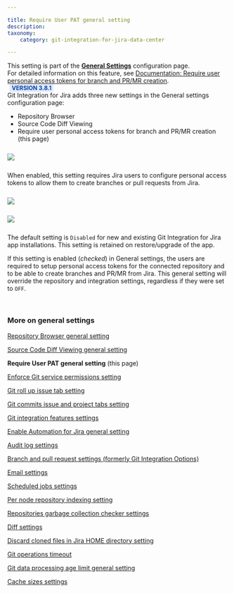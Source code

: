 ```yaml
---

title: Require User PAT general setting
description:
taxonomy:
    category: git-integration-for-jira-data-center

---
```


<div class="bbb-callout bbb--info">
    <div class="irow">
    <div class="ilogobox">
        <span class="logoimg"></span>
    </div>
    <div class="imsgbox">
        This setting is part of the <a href='/git-integration-for-jira-data-center/general-settings-gij-self-managed'><b>General Settings</b></a> configuration page.
    </div>
    </div>
</div>

<div class="bbb-callout bbb--info">
    <div class="irow">
    <div class="ilogobox">
        <span class="logoimg"></span>
    </div>
    <div class="imsgbox">
        For detailed information on this feature, see <a href='/git-integration-for-jira-data-center/require-personal-access-tokens-for-user-actions-create-branch-pull-request-gij-self-managed'>Documentation: Require user personal access tokens for branch and PR/MR creation</a>.
    </div>
    </div>
</div>

<div class="bbb-callout bbb--tip">
    <div class="irow">
    <div class="ilogobox">
        <span class="logoimg"></span>
    </div>
    <div class="imsgbox">
        <b style='background-color:#DEEAFE; padding:1px 5px; color:#0C42A3; border-radius:3px; margin: 0 5px; font-size: small;'>VERSION 3.8.1</b><br>
        Git Integration for Jira adds three new settings in the General settings configuration page:
        <ul style='margin-bottom:0px;'>
            <li>Repository Browser</li>
            <li>Source Code Diff Viewing</li>
            <li>Require user personal access tokens for branch and PR/MR creation (this page)</li>
        </ul>
    </div>
    </div>
</div>

<img src='/wp-content/uploads/gij-gitserver-gencfg-req-pat-tokens.png' style='margin:25px auto;max-width:100%;display:block;' />

When enabled, this setting requires Jira users to configure personal access tokens to allow them to create branches or pull requests from Jira.

<img src='/wp-content/uploads/gij-gitserver-create-pullreq-dlg-reqPAT.png' style='margin:25px auto;max-width:100%;display:block;' />

<img src='/wp-content/uploads/gij-gitserver-create-branch-req-user-pat-enabled-aws.png' style='margin:25px auto;max-width:100%;display:block;' />

The default setting is `Disabled` for new and existing Git Integration for Jira app installations. This setting is retained on restore/upgrade of the app.

If this setting is enabled (_checked_) in General settings, the users are required to setup personal access tokens for the connected repository and to be able to create branches and PR/MR from Jira. This general setting will override the repository and integration settings, regardless if they were set to `OFF`.

&nbsp;

### More on general settings

[Repository Browser general setting](/git-integration-for-jira-data-center/repository-Browser-general-setting-gij-self-managed)

[Source Code Diff Viewing general setting](/git-integration-for-jira-data-center/source-Code-Diff-Viewing-general-setting-gij-self-managed)

**Require User PAT general setting** (this page)

[Enforce Git service permissions setting](/git-integration-for-jira-data-center/enforce-Git-service-permissions-gij-self-managed)

[Git roll up issue tab setting](/git-integration-for-jira-data-center/git-roll-up-tab-setting-gij-self-managed)

[Git commits issue and project tabs setting](/git-integration-for-jira-data-center/git-commits-issue-and-project-tabs-gij-self-managed)

[Git integration features settings](/git-integration-for-jira-data-center/git-integration-features-gij-self-managed)

[Enable Automation for Jira general setting](/git-integration-for-jira-data-center/enable-Automation-for-Jira-general-setting-gij-self-managed)

[Audit log settings](/git-integration-for-jira-data-center/audit-log-settings-gij-self-managed)

[Branch and pull request settings (formerly Git Integration Options)](/git-integration-for-jira-data-center/branch-and-pull-request-settings-(formerly-Git-Integration-Options)-gij-self-managed)

[Email settings](/git-integration-for-jira-data-center/email-settings-gij-self-managed)

[Scheduled jobs settings](/git-integration-for-jira-data-center/scheduled-jobs-gij-self-managed)

[Per node repository indexing setting](/git-integration-for-jira-data-center/Per-Node-Repository-Indexing-gij-self-managed)

[Repositories garbage collection checker settings](/git-integration-for-jira-data-center/Repositories-garbage-collection-checker-gij-self-managed)

[Diff settings](/git-integration-for-jira-data-center/Diff-Settings-gij-self-managed)

[Discard cloned files in Jira HOME directory setting](/git-integration-for-jira-data-center/Discard-cloned-files-in-Jira-home-directory-gij-self-managed)

[Git operations timeout](/git-integration-fpr-jira-data-center/git-operations-timeout-gij-self-managed)

[Git data processing age limit general setting](/git-integration-for-jira-data-center/Git-data-processing-age-limit-general-settings-gij-self-managed)

[Cache sizes settings](/git-integration-for-jira-data-center/cache-sizes-settings-gij-self-managed)

